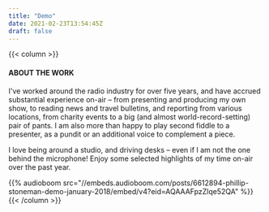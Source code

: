 ```yaml
---
title: "Demo"
date: 2021-02-23T13:54:45Z
draft: false
---
```

{{< column >}}
<h4>ABOUT THE WORK</h4>
<p>
	I've worked around the radio industry for over five years, and have accrued substantial experience on-air – from presenting and producing my own show, to reading news and travel bulletins, and reporting from various locations, from charity events to a big (and almost world-record-setting) pair of pants. I am also more than happy to play second fiddle to a presenter, as a pundit or an additional voice to complement a piece.
</p>
<p>
	I love being around a studio, and driving desks – even if I am not the one behind the microphone! Enjoy some selected highlights of my time on-air over the past year.
</p>
{{% audioboom src="//embeds.audioboom.com/posts/6612894-phillip-stoneman-demo-january-2018/embed/v4?eid=AQAAAFpzZlqe52QA" %}}
{{< /column >}}
